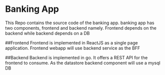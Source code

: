 # Banking App

This Repo contains the source code of the banking app. banking app has two components, frontend and backend namely. Frontend depends on the backend while backend depends on a DB

##Frontend
Frontend is implemented in ReactJS as a single page application. Frontend webapp will use backend service as the BFF

##Backend
Backend is implemented in go. It offers a REST API for the frontend to consume. As the datastore backend component will use a mysql DB